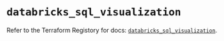 # `databricks_sql_visualization`

Refer to the Terraform Registory for docs: [`databricks_sql_visualization`](https://registry.terraform.io/providers/databricks/databricks/1.19.0/docs/resources/sql_visualization).
